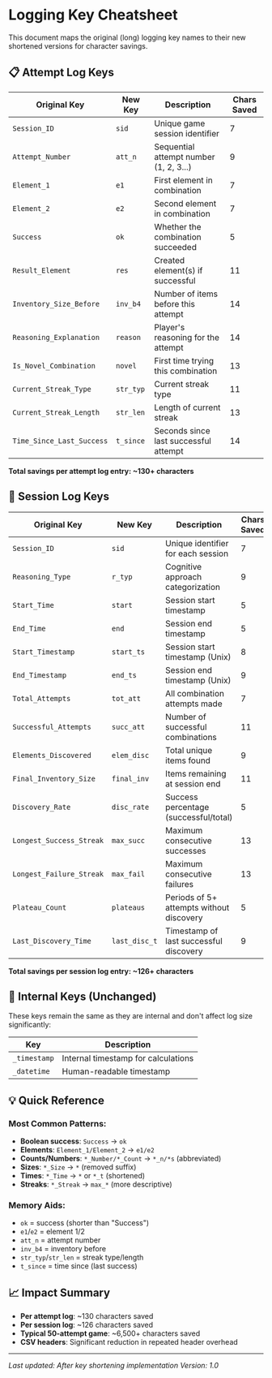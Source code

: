 # Logging Key Cheatsheet

This document maps the original (long) logging key names to their new shortened versions for character savings.

## 📋 Attempt Log Keys

| Original Key              | New Key   | Description                            | Chars Saved |
| ------------------------- | --------- | -------------------------------------- | ----------- |
| `Session_ID`              | `sid`     | Unique game session identifier         | 7           |
| `Attempt_Number`          | `att_n`   | Sequential attempt number (1, 2, 3...) | 9           |
| `Element_1`               | `e1`      | First element in combination           | 7           |
| `Element_2`               | `e2`      | Second element in combination          | 7           |
| `Success`                 | `ok`      | Whether the combination succeeded      | 5           |
| `Result_Element`          | `res`     | Created element(s) if successful       | 11          |
| `Inventory_Size_Before`   | `inv_b4`  | Number of items before this attempt    | 14          |
| `Reasoning_Explanation`   | `reason`  | Player's reasoning for the attempt     | 14          |
| `Is_Novel_Combination`    | `novel`   | First time trying this combination     | 13          |
| `Current_Streak_Type`     | `str_typ` | Current streak type                    | 11          |
| `Current_Streak_Length`   | `str_len` | Length of current streak               | 13          |
| `Time_Since_Last_Success` | `t_since` | Seconds since last successful attempt  | 14          |

**Total savings per attempt log entry: ~130+ characters**

## 🎯 Session Log Keys

| Original Key             | New Key       | Description                              | Chars Saved |
| ------------------------ | ------------- | ---------------------------------------- | ----------- |
| `Session_ID`             | `sid`         | Unique identifier for each session       | 7           |
| `Reasoning_Type`         | `r_typ`       | Cognitive approach categorization        | 9           |
| `Start_Time`             | `start`       | Session start timestamp                  | 5           |
| `End_Time`               | `end`         | Session end timestamp                    | 5           |
| `Start_Timestamp`        | `start_ts`    | Session start timestamp (Unix)           | 8           |
| `End_Timestamp`          | `end_ts`      | Session end timestamp (Unix)             | 9           |
| `Total_Attempts`         | `tot_att`     | All combination attempts made            | 7           |
| `Successful_Attempts`    | `succ_att`    | Number of successful combinations        | 11          |
| `Elements_Discovered`    | `elem_disc`   | Total unique items found                 | 9           |
| `Final_Inventory_Size`   | `final_inv`   | Items remaining at session end           | 11          |
| `Discovery_Rate`         | `disc_rate`   | Success percentage (successful/total)    | 5           |
| `Longest_Success_Streak` | `max_succ`    | Maximum consecutive successes            | 13          |
| `Longest_Failure_Streak` | `max_fail`    | Maximum consecutive failures             | 13          |
| `Plateau_Count`          | `plateaus`    | Periods of 5+ attempts without discovery | 5           |
| `Last_Discovery_Time`    | `last_disc_t` | Timestamp of last successful discovery   | 9           |

**Total savings per session log entry: ~126+ characters**

## 🔧 Internal Keys (Unchanged)

These keys remain the same as they are internal and don't affect log size significantly:

| Key          | Description                         |
| ------------ | ----------------------------------- |
| `_timestamp` | Internal timestamp for calculations |
| `_datetime`  | Human-readable timestamp            |

## 💡 Quick Reference

### Most Common Patterns:

- **Boolean success**: `Success` → `ok`
- **Elements**: `Element_1/Element_2` → `e1/e2`
- **Counts/Numbers**: `*_Number/*_Count` → `*_n/*s` (abbreviated)
- **Sizes**: `*_Size` → `*` (removed suffix)
- **Times**: `*_Time` → `*` or `*_t` (shortened)
- **Streaks**: `*_Streak` → `max_*` (more descriptive)

### Memory Aids:

- `ok` = success (shorter than "Success")
- `e1`/`e2` = element 1/2
- `att_n` = attempt number
- `inv_b4` = inventory before
- `str_typ`/`str_len` = streak type/length
- `t_since` = time since (last success)

## 📈 Impact Summary

- **Per attempt log**: ~130 characters saved
- **Per session log**: ~126 characters saved
- **Typical 50-attempt game**: ~6,500+ characters saved
- **CSV headers**: Significant reduction in repeated header overhead

---

_Last updated: After key shortening implementation_
_Version: 1.0_
